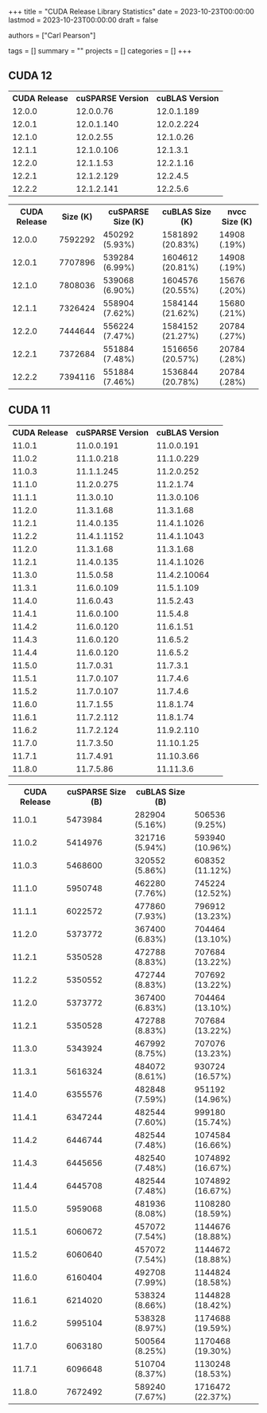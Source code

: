 +++
title = "CUDA Release Library Statistics"
date = 2023-10-23T00:00:00
lastmod = 2023-10-23T00:00:00
draft = false

authors = ["Carl Pearson"]

tags = []
summary = ""
projects = []
categories = []
+++

## CUDA 12

<table>
<tr><th> CUDA Release </th><th> cuSPARSE Version </th><th> cuBLAS Version </th></tr>
<tr><td> 12.0.0 </td><td> 12.0.0.76 </td><td> 12.0.1.189 </td></tr>
<tr><td> 12.0.1 </td><td> 12.0.1.140 </td><td> 12.0.2.224 </td></tr>
<tr><td> 12.1.0 </td><td> 12.0.2.55 </td><td> 12.1.0.26 </td></tr>
<tr><td> 12.1.1 </td><td> 12.1.0.106 </td><td> 12.1.3.1 </td></tr>
<tr><td> 12.2.0 </td><td> 12.1.1.53 </td><td> 12.2.1.16 </td></tr>
<tr><td> 12.2.1 </td><td> 12.1.2.129 </td><td> 12.2.4.5 </td></tr>
<tr><td> 12.2.2 </td><td> 12.1.2.141 </td><td> 12.2.5.6 </td></tr>
</table>
<table>
<tr><th> CUDA Release </th><th> Size (K) </th><th> cuSPARSE Size (K) </th><th> cuBLAS Size (K) </th><th> nvcc Size (K) </th></tr>
<tr><td> 12.0.0 </td><td> 7592292 </td><td> 450292 (5.93&#37) </td><td> 1581892 (20.83&#37) </td><td> 14908 (.19&#37) </td></tr>
<tr><td> 12.0.1 </td><td> 7707896 </td><td> 539284 (6.99&#37) </td><td> 1604612 (20.81&#37) </td><td> 14908 (.19&#37) </td></tr>
<tr><td> 12.1.0 </td><td> 7808036 </td><td> 539068 (6.90&#37) </td><td> 1604576 (20.55&#37) </td><td> 15676 (.20&#37) </td></tr>
<tr><td> 12.1.1 </td><td> 7326424 </td><td> 558904 (7.62&#37) </td><td> 1584144 (21.62&#37) </td><td> 15680 (.21&#37) </td></tr>
<tr><td> 12.2.0 </td><td> 7444644 </td><td> 556224 (7.47&#37) </td><td> 1584152 (21.27&#37) </td><td> 20784 (.27&#37) </td></tr>
<tr><td> 12.2.1 </td><td> 7372684 </td><td> 551884 (7.48&#37) </td><td> 1516656 (20.57&#37) </td><td> 20784 (.28&#37) </td></tr>
<tr><td> 12.2.2 </td><td> 7394116 </td><td> 551884 (7.46&#37) </td><td> 1536844 (20.78&#37) </td><td> 20784 (.28&#37) </td></tr>
</table>

## CUDA 11

<table>
<tr><th> CUDA Release </th><th> cuSPARSE Version </th><th> cuBLAS Version </th></tr>
<tr><td> 11.0.1 </td><td> 11.0.0.191 </td><td> 11.0.0.191 </td></tr>
<tr><td> 11.0.2 </td><td> 11.1.0.218 </td><td> 11.1.0.229 </td></tr>
<tr><td> 11.0.3 </td><td> 11.1.1.245 </td><td> 11.2.0.252 </td></tr>
<tr><td> 11.1.0 </td><td> 11.2.0.275 </td><td> 11.2.1.74 </td></tr>
<tr><td> 11.1.1 </td><td> 11.3.0.10 </td><td> 11.3.0.106 </td></tr>
<tr><td> 11.2.0 </td><td> 11.3.1.68 </td><td> 11.3.1.68 </td></tr>
<tr><td> 11.2.1 </td><td> 11.4.0.135 </td><td> 11.4.1.1026 </td></tr>
<tr><td> 11.2.2 </td><td> 11.4.1.1152 </td><td> 11.4.1.1043 </td></tr>
<tr><td> 11.2.0 </td><td> 11.3.1.68 </td><td> 11.3.1.68 </td></tr>
<tr><td> 11.2.1 </td><td> 11.4.0.135 </td><td> 11.4.1.1026 </td></tr>
<tr><td> 11.3.0 </td><td> 11.5.0.58 </td><td> 11.4.2.10064 </td></tr>
<tr><td> 11.3.1 </td><td> 11.6.0.109 </td><td> 11.5.1.109 </td></tr>
<tr><td> 11.4.0 </td><td> 11.6.0.43 </td><td> 11.5.2.43 </td></tr>
<tr><td> 11.4.1 </td><td> 11.6.0.100 </td><td> 11.5.4.8 </td></tr>
<tr><td> 11.4.2 </td><td> 11.6.0.120 </td><td> 11.6.1.51 </td></tr>
<tr><td> 11.4.3 </td><td> 11.6.0.120 </td><td> 11.6.5.2 </td></tr>
<tr><td> 11.4.4 </td><td> 11.6.0.120 </td><td> 11.6.5.2 </td></tr>
<tr><td> 11.5.0 </td><td> 11.7.0.31 </td><td> 11.7.3.1 </td></tr>
<tr><td> 11.5.1 </td><td> 11.7.0.107 </td><td> 11.7.4.6 </td></tr>
<tr><td> 11.5.2 </td><td> 11.7.0.107 </td><td> 11.7.4.6 </td></tr>
<tr><td> 11.6.0 </td><td> 11.7.1.55 </td><td> 11.8.1.74 </td></tr>
<tr><td> 11.6.1 </td><td> 11.7.2.112 </td><td> 11.8.1.74 </td></tr>
<tr><td> 11.6.2 </td><td> 11.7.2.124 </td><td> 11.9.2.110 </td></tr>
<tr><td> 11.7.0 </td><td> 11.7.3.50 </td><td> 11.10.1.25 </td></tr>
<tr><td> 11.7.1 </td><td> 11.7.4.91 </td><td> 11.10.3.66 </td></tr>
<tr><td> 11.8.0 </td><td> 11.7.5.86 </td><td> 11.11.3.6 </td></tr>
</table>
<table>
<tr><th> CUDA Release </th><th> cuSPARSE Size (B) </th><th> cuBLAS Size (B) </th></tr>
<tr><td> 11.0.1 </td><td> 5473984 </td><td> 282904 (5.16&#37) </td><td> 506536 (9.25&#37) </td></tr>
<tr><td> 11.0.2 </td><td> 5414976 </td><td> 321716 (5.94&#37) </td><td> 593940 (10.96&#37) </td></tr>
<tr><td> 11.0.3 </td><td> 5468600 </td><td> 320552 (5.86&#37) </td><td> 608352 (11.12&#37) </td></tr>
<tr><td> 11.1.0 </td><td> 5950748 </td><td> 462280 (7.76&#37) </td><td> 745224 (12.52&#37) </td></tr>
<tr><td> 11.1.1 </td><td> 6022572 </td><td> 477860 (7.93&#37) </td><td> 796912 (13.23&#37) </td></tr>
<tr><td> 11.2.0 </td><td> 5373772 </td><td> 367400 (6.83&#37) </td><td> 704464 (13.10&#37) </td></tr>
<tr><td> 11.2.1 </td><td> 5350528 </td><td> 472788 (8.83&#37) </td><td> 707684 (13.22&#37) </td></tr>
<tr><td> 11.2.2 </td><td> 5350552 </td><td> 472744 (8.83&#37) </td><td> 707692 (13.22&#37) </td></tr>
<tr><td> 11.2.0 </td><td> 5373772 </td><td> 367400 (6.83&#37) </td><td> 704464 (13.10&#37) </td></tr>
<tr><td> 11.2.1 </td><td> 5350528 </td><td> 472788 (8.83&#37) </td><td> 707684 (13.22&#37) </td></tr>
<tr><td> 11.3.0 </td><td> 5343924 </td><td> 467992 (8.75&#37) </td><td> 707076 (13.23&#37) </td></tr>
<tr><td> 11.3.1 </td><td> 5616324 </td><td> 484072 (8.61&#37) </td><td> 930724 (16.57&#37) </td></tr>
<tr><td> 11.4.0 </td><td> 6355576 </td><td> 482848 (7.59&#37) </td><td> 951192 (14.96&#37) </td></tr>
<tr><td> 11.4.1 </td><td> 6347244 </td><td> 482544 (7.60&#37) </td><td> 999180 (15.74&#37) </td></tr>
<tr><td> 11.4.2 </td><td> 6446744 </td><td> 482544 (7.48&#37) </td><td> 1074584 (16.66&#37) </td></tr>
<tr><td> 11.4.3 </td><td> 6445656 </td><td> 482540 (7.48&#37) </td><td> 1074892 (16.67&#37) </td></tr>
<tr><td> 11.4.4 </td><td> 6445708 </td><td> 482544 (7.48&#37) </td><td> 1074892 (16.67&#37) </td></tr>
<tr><td> 11.5.0 </td><td> 5959068 </td><td> 481936 (8.08&#37) </td><td> 1108280 (18.59&#37) </td></tr>
<tr><td> 11.5.1 </td><td> 6060672 </td><td> 457072 (7.54&#37) </td><td> 1144676 (18.88&#37) </td></tr>
<tr><td> 11.5.2 </td><td> 6060640 </td><td> 457072 (7.54&#37) </td><td> 1144672 (18.88&#37) </td></tr>
<tr><td> 11.6.0 </td><td> 6160404 </td><td> 492708 (7.99&#37) </td><td> 1144824 (18.58&#37) </td></tr>
<tr><td> 11.6.1 </td><td> 6214020 </td><td> 538324 (8.66&#37) </td><td> 1144828 (18.42&#37) </td></tr>
<tr><td> 11.6.2 </td><td> 5995104 </td><td> 538328 (8.97&#37) </td><td> 1174688 (19.59&#37) </td></tr>
<tr><td> 11.7.0 </td><td> 6063180 </td><td> 500564 (8.25&#37) </td><td> 1170468 (19.30&#37) </td></tr>
<tr><td> 11.7.1 </td><td> 6096648 </td><td> 510704 (8.37&#37) </td><td> 1130248 (18.53&#37) </td></tr>
<tr><td> 11.8.0 </td><td> 7672492 </td><td> 589240 (7.67&#37) </td><td> 1716472 (22.37&#37) </td></tr>
</table>
